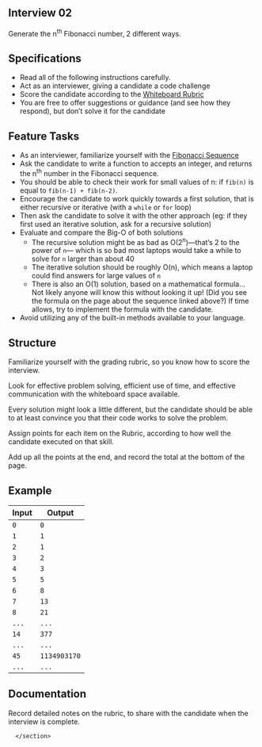 <section style="height: auto;">
        <h1 id="interview-02">Interview 02</h1>

<p>Generate the n<sup>th</sup> Fibonacci number, 2 different ways.</p>

<h2 id="specifications">Specifications</h2>

<ul>
  <li>Read all of the following instructions carefully.</li>
  <li>Act as an interviewer, giving a candidate a code challenge</li>
  <li>Score the candidate according to the <a href="https://docs.google.com/spreadsheets/d/1scthkmARfzAFZrSYAp6LA2coOaoWUWbSzMbtIU4jcHw" target="_blank">Whiteboard Rubric</a></li>
  <li>You are free to offer suggestions or guidance (and see how they respond),  but don’t solve it for the candidate</li>
</ul>

<h2 id="feature-tasks">Feature Tasks</h2>

<ul>
  <li>As an interviewer, familiarize yourself with the <a href="https://www.mathsisfun.com/numbers/fibonacci-sequence.html" target="_blank">Fibonacci Sequence</a></li>
  <li>Ask the candidate to write a function to accepts an integer, and returns the n<sup>th</sup>  number in the Fibonacci sequence.</li>
  <li>You should be able to check their work for small values of n: if <code class="language-plaintext highlighter-rouge">fib(n)</code> is equal to <code class="language-plaintext highlighter-rouge">fib(n-1) + fib(n-2)</code>.</li>
  <li>Encourage the candidate to work quickly towards a first solution, that is either recursive or iterative (with a <code class="language-plaintext highlighter-rouge">while</code> or <code class="language-plaintext highlighter-rouge">for</code> loop)</li>
  <li>Then ask the candidate to solve it with the other approach (eg: if they first used an iterative solution, ask for a recursive solution)</li>
  <li>Evaluate and compare the Big-O of both solutions
    <ul>
      <li>The recursive solution might be as bad as O(2<sup>n</sup>)—that’s 2 to the power of <code class="language-plaintext highlighter-rouge">n</code>— which is so bad most laptops would take a while to solve for <code class="language-plaintext highlighter-rouge">n</code> larger than about 40</li>
      <li>The iterative solution should be roughly O(n), which means a laptop could find answers for large values of <code class="language-plaintext highlighter-rouge">n</code></li>
      <li>There is also an O(1) solution, based on a mathematical formula… Not likely anyone will know this without looking it up! (Did you see the formula on the page about the sequence linked above?) If time allows, try to implement the formula with the candidate.</li>
    </ul>
  </li>
  <li>Avoid utilizing any of the built-in methods available to your language.</li>
</ul>

<h2 id="structure">Structure</h2>

<p>Familiarize yourself with the grading rubric, so you know how to score the interview.</p>

<p>Look for effective problem solving, efficient use of time, and effective communication with the whiteboard space available.</p>

<p>Every solution might look a little different, but the candidate should be able to at least convince you that their code works to solve the problem.</p>

<p>Assign points for each item on the Rubric, according to how well the candidate executed on that skill.</p>

<p>Add up all the points at the end, and record the total at the bottom of the page.</p>

<h2 id="example">Example</h2>

<table>
  <thead>
    <tr>
      <th>Input</th>
      <th>Output</th>
    </tr>
  </thead>
  <tbody>
    <tr>
      <td><code class="language-plaintext highlighter-rouge">0</code></td>
      <td><code class="language-plaintext highlighter-rouge">0</code></td>
    </tr>
    <tr>
      <td><code class="language-plaintext highlighter-rouge">1</code></td>
      <td><code class="language-plaintext highlighter-rouge">1</code></td>
    </tr>
    <tr>
      <td><code class="language-plaintext highlighter-rouge">2</code></td>
      <td><code class="language-plaintext highlighter-rouge">1</code></td>
    </tr>
    <tr>
      <td><code class="language-plaintext highlighter-rouge">3</code></td>
      <td><code class="language-plaintext highlighter-rouge">2</code></td>
    </tr>
    <tr>
      <td><code class="language-plaintext highlighter-rouge">4</code></td>
      <td><code class="language-plaintext highlighter-rouge">3</code></td>
    </tr>
    <tr>
      <td><code class="language-plaintext highlighter-rouge">5</code></td>
      <td><code class="language-plaintext highlighter-rouge">5</code></td>
    </tr>
    <tr>
      <td><code class="language-plaintext highlighter-rouge">6</code></td>
      <td><code class="language-plaintext highlighter-rouge">8</code></td>
    </tr>
    <tr>
      <td><code class="language-plaintext highlighter-rouge">7</code></td>
      <td><code class="language-plaintext highlighter-rouge">13</code></td>
    </tr>
    <tr>
      <td><code class="language-plaintext highlighter-rouge">8</code></td>
      <td><code class="language-plaintext highlighter-rouge">21</code></td>
    </tr>
    <tr>
      <td><code class="language-plaintext highlighter-rouge">...</code></td>
      <td><code class="language-plaintext highlighter-rouge">...</code></td>
    </tr>
    <tr>
      <td><code class="language-plaintext highlighter-rouge">14</code></td>
      <td><code class="language-plaintext highlighter-rouge">377</code></td>
    </tr>
    <tr>
      <td><code class="language-plaintext highlighter-rouge">...</code></td>
      <td><code class="language-plaintext highlighter-rouge">...</code></td>
    </tr>
    <tr>
      <td><code class="language-plaintext highlighter-rouge">45</code></td>
      <td><code class="language-plaintext highlighter-rouge">1134903170</code></td>
    </tr>
    <tr>
      <td><code class="language-plaintext highlighter-rouge">...</code></td>
      <td><code class="language-plaintext highlighter-rouge">...</code></td>
    </tr>
  </tbody>
</table>

<h2 id="documentation">Documentation</h2>

<p>Record detailed notes on the rubric, to share with the candidate when the interview is complete.</p>


      </section>